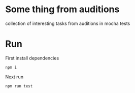 # Some thing from auditions
collection of interesting tasks from auditions in mocha tests

# Run
First install dependencies

```npm i```

Next run

```npm run test```
